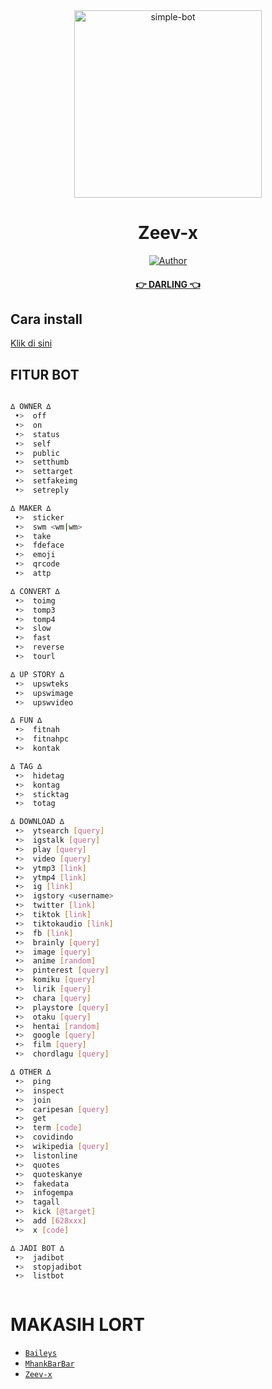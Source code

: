 
<div align="center">
<img src="https://telegra.ph/file/410a3935dc83d2944a629.jpg" alt="simple-bot" width="300" />

# Zeev-x

>
>
>
</div>
<p align="center">
  <a href="https://github.com/Zeetoyah002"><img title="Author" src="https://img.shields.io/badge/Author-Zeev-red.svg?style=for-the-badge&logo=github" /></a>
  <h4 align="center">
  <a href="https://wa.me/6285755007597">👉 DARLING 👈</a>
<h4 align="center">
</h4>
</p>

## Cara install
[Klik di sini](https://zeev-x.github.io/Zeev-Bot/)
## FITUR BOT
```bash

∆ OWNER ∆
 •>  off
 •>  on
 •>  status
 •>  self
 •>  public
 •>  setthumb
 •>  settarget
 •>  setfakeimg
 •>  setreply

∆ MAKER ∆
 •>  sticker
 •>  swm <wm|wm>
 •>  take
 •>  fdeface
 •>  emoji
 •>  qrcode
 •>  attp

∆ CONVERT ∆
 •>  toimg
 •>  tomp3
 •>  tomp4
 •>  slow
 •>  fast
 •>  reverse
 •>  tourl

∆ UP STORY ∆
 •>  upswteks
 •>  upswimage
 •>  upswvideo

∆ FUN ∆
 •>  fitnah
 •>  fitnahpc
 •>  kontak

∆ TAG ∆
 •>  hidetag
 •>  kontag
 •>  sticktag
 •>  totag

∆ DOWNLOAD ∆
 •>  ytsearch [query]
 •>  igstalk [query]
 •>  play [query]
 •>  video [query]
 •>  ytmp3 [link]
 •>  ytmp4 [link]
 •>  ig [link]
 •>  igstory <username>
 •>  twitter [link]
 •>  tiktok [link]
 •>  tiktokaudio [link]
 •>  fb [link]
 •>  brainly [query]
 •>  image [query]
 •>  anime [random]
 •>  pinterest [query]
 •>  komiku [query]
 •>  lirik [query]
 •>  chara [query]
 •>  playstore [query]
 •>  otaku [query]
 •>  hentai [random]
 •>  google [query]
 •>  film [query]
 •>  chordlagu [query]

∆ OTHER ∆
 •>  ping
 •>  inspect
 •>  join
 •>  caripesan [query]
 •>  get
 •>  term [code]
 •>  covidindo
 •>  wikipedia [query]
 •>  listonline
 •>  quotes
 •>  quoteskanye
 •>  fakedata
 •>  infogempa
 •>  tagall
 •>  kick [@target]
 •>  add [628xxx]
 •>  x [code]

∆ JADI BOT ∆
 •>  jadibot
 •>  stopjadibot
 •>  listbot



```

  # MAKASIH LORT
* [`Baileys`](https://github.com/adiwajshing/Baileys)
* [`MhankBarBar`](https://github.com/MhankBarBar)
* [`Zeev-x`](https://github.com/Zeev-x)
  


